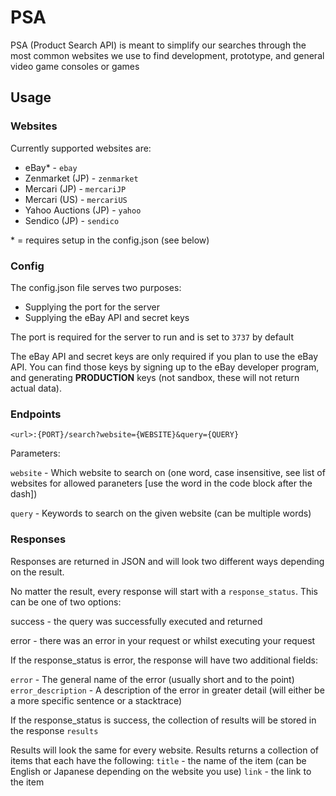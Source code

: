 # PSA

PSA (Product Search API) is meant to simplify our searches through the most common websites we use to find development, prototype, and general video game consoles or games

## Usage

### Websites

Currently supported websites are:
- eBay* - `ebay`
- Zenmarket (JP) - `zenmarket`
- Mercari (JP) - `mercariJP`
- Mercari (US) - `mercariUS`
- Yahoo Auctions (JP) - `yahoo`
- Sendico (JP) - `sendico`

\* = requires setup in the config.json (see below)

### Config
The config.json file serves two purposes:
  - Supplying the port for the server
  - Supplying the eBay API and secret keys

The port is required for the server to run and is set to `3737` by default

The eBay API and secret keys are only required if you plan to use the eBay API. You can find those keys by signing up to the eBay developer program, and generating **PRODUCTION** keys (not sandbox, these will not return actual data).

### Endpoints

```
<url>:{PORT}/search?website={WEBSITE}&query={QUERY}
```

Parameters:

`website` - Which website to search on (one word, case insensitive, see list of websites for allowed paraneters [use the word in the code block after the dash])

`query` - Keywords to search on the given website (can be multiple words)


### Responses

Responses are returned in JSON and will look two different ways depending on the result.

No matter the result, every response will start with a `response_status`. This can be one of two options:

success - the query was successfully executed and returned

error - there was an error in your request or whilst executing your request

If the response_status is error, the response will have two additional fields:

`error` - The general name of the error (usually short and to the point)
`error_description` - A description of the error in greater detail (will either be a more specific sentence or a stacktrace)

If the response_status is success, the collection of results will be stored in the response `results`

Results will look the same for every website. Results returns a collection of items that each have the following:
`title` - the name of the item (can be English or Japanese depending on the website you use)
`link` - the link to the item
